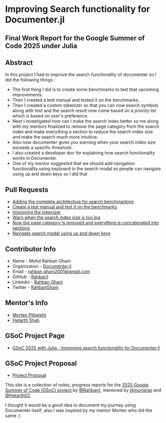 # Improving Search functionality for Documenter.jl

## Final Work Report for the Google Summer of Code 2025 under Julia

## Abstract

In this project I had to improve the search functionality of documenter so I did the following things :
 - The first thing I did is to create some benchmarks to test that upcoming improvements.
 - Then I created a test manual and tested it on the benchmarks.
 - Then I created a custom tokenizer so that you can now search symbols along with text and the search result now come based on a priority list which is based on user's preference.
 -  Next I investigated how can I make the search index better so me along with my mentors finalized to remove the page category from the search index and make everything a section to reduce the search index size and make the search much more intuitive.
 - Also now documenter gives you warning when your search index size exceeds a specific threshold.
 - I also created a developer doc for explaining how search functionality works in Documenter.
 - One of my mentor suggested that we should add navigation functionality using keyboard in the search modal so people can navigate using up and down keys so I did that

## Pull Requests
- [Adding the complete architecture for search benchmarking](https://github.com/JuliaDocs/Documenter.jl/pull/2740)
- [Create a test manual and test it on the benchmarks](https://github.com/JuliaDocs/Documenter.jl/pull/2757)
- [Improving the tokenizer](https://github.com/JuliaDocs/Documenter.jl/pull/2744)
- [Warn when the search index size is too big](https://github.com/JuliaDocs/Documenter.jl/pull/2753)
- [Now the page category is removed and everything is concatenated into sections](https://github.com/JuliaDocs/Documenter.jl/pull/2762)
- [Navigate search modal using up and down keys](https://github.com/JuliaDocs/Documenter.jl/pull/2761)

## Contributor Info

- Name - Mohd Rahban Ghani 
-  Organization - [Documenter.jl](https://github.com/JuliaDocs/Documenter.jl)
- Email - [rahban.ghani2001@gmail.com](mailto:rahban.ghani2001@gmail.com)
- GitHub - [Rahban1](https://github.com/Rahban1)
- Linkedin - [Rahban Ghani](https://www.linkedin.com/in/rahban-ghani/)
- Twitter - [RahbanGhani](https://x.com/RahbanGhani)     

## Mentor's Info
- [Morten Piibeleht](https://github.com/mortenpi)
- [Hetarth Shah](https://github.com/Hetarth02)


## GSoC Project Page
- [GSoC 2025 with Julia - Improving search functionality for Documenter.jl](https://summerofcode.withgoogle.com/programs/2025/projects/KGUrSI9I)

## GSoC Project Proposal
- [Project Proposal](https://docs.google.com/document/d/1gd7pBjiRPizH0S7uX4FKdIjm0J44GpFHsbJTCgMtM28/edit?usp=sharing)

This site is a collection of notes, progress reports for the [2025 Google Summer of Code (GSoC) project](https://summerofcode.withgoogle.com/programs/2025/projects/KGUrSI9I) by [@Rahban1](https://github.com/Rahban1), mentored by [@mortenpi](https://github.com/mortenpi) and [@Hetarth02](https://github.com/Hetarth02).

I thought it would be a good idea to document my journey using Documenter itself, also I was inspired by my mentor Morten who did the same :)


